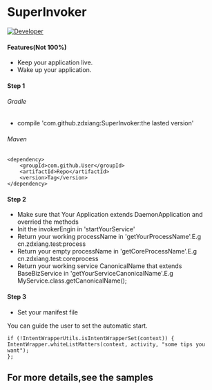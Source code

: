 # SuperInvoker
[![Developer](https://img.shields.io/badge/Developer-Jm-brightgreen.svg)](https://github.com/zdxiang)

#### Features(Not 100%)
* Keep your application live.
* Wake up your application.


#### Step 1
###### Gradle 
* compile 'com.github.zdxiang:SuperInvoker:the lasted version'

###### Maven
	<dependency>
	    <groupId>com.github.User</groupId>
	    <artifactId>Repo</artifactId>
	    <version>Tag</version>
	</dependency>
    
#### Step 2
* Make sure that Your Application extends DaemonApplication and overried the methods
* Init the invokerEngin in 'startYourService'
* Return your working processName in 'getYourProcessName'.E.g cn.zdxiang.test:process
* Return your empty processName in 'getCoreProcessName'.E.g cn.zdxiang.test:coreprocess
* Return your working service CanonicalName that extends BaseBizService in 'getYourServiceCanonicalName'.E.g  MyService.class.getCanonicalName();

#### Step 3
* Set your manifest file

You can guide the user to set the automatic start.<br>

    if (!IntentWrapperUtils.isIntentWrapperSet(context)) { 
    IntentWrapper.whiteListMatters(context, activity, "some tips you want"); 
    };

## For more details,see the samples
